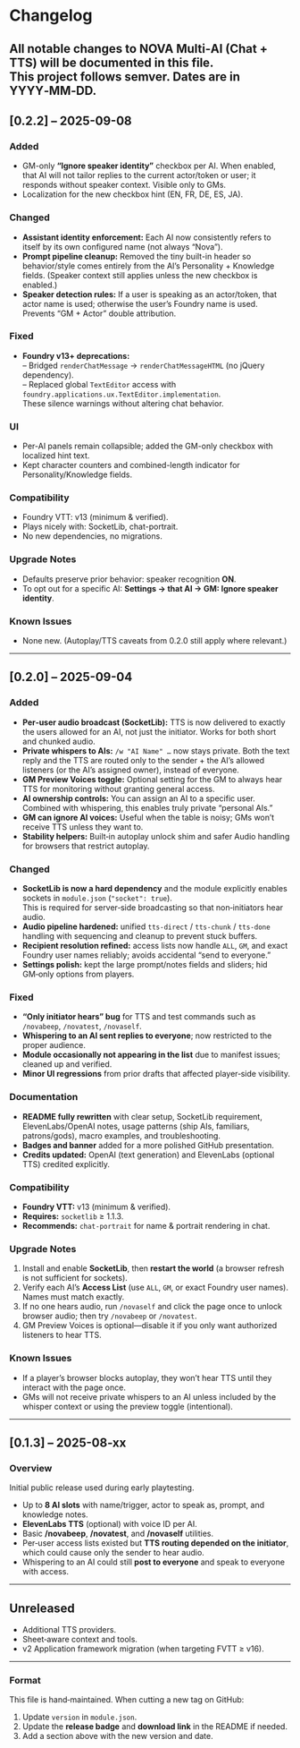 # Changelog

All notable changes to **NOVA Multi‑AI (Chat + TTS)** will be documented in this file.  
This project follows **semver**. Dates are in YYYY‑MM‑DD.
---

## [0.2.2] – 2025-09-08

### Added
- GM-only **“Ignore speaker identity”** checkbox per AI. When enabled, that AI will not tailor replies to the current actor/token or user; it responds without speaker context. Visible only to GMs.
- Localization for the new checkbox hint (EN, FR, DE, ES, JA).

### Changed
- **Assistant identity enforcement:** Each AI now consistently refers to itself by its own configured name (not always “Nova”).
- **Prompt pipeline cleanup:** Removed the tiny built-in header so behavior/style comes entirely from the AI’s Personality + Knowledge fields. (Speaker context still applies unless the new checkbox is enabled.)
- **Speaker detection rules:** If a user is speaking as an actor/token, that actor name is used; otherwise the user’s Foundry name is used. Prevents “GM + Actor” double attribution.

### Fixed
- **Foundry v13+ deprecations:**  
  – Bridged `renderChatMessage` → `renderChatMessageHTML` (no jQuery dependency).  
  – Replaced global `TextEditor` access with `foundry.applications.ux.TextEditor.implementation`.  
  These silence warnings without altering chat behavior.

### UI
- Per-AI panels remain collapsible; added the GM-only checkbox with localized hint text.  
- Kept character counters and combined-length indicator for Personality/Knowledge fields.

### Compatibility
- Foundry VTT: v13 (minimum & verified).  
- Plays nicely with: SocketLib, chat-portrait.  
- No new dependencies, no migrations.

### Upgrade Notes
- Defaults preserve prior behavior: speaker recognition **ON**.  
- To opt out for a specific AI: **Settings → that AI → GM: Ignore speaker identity**.

### Known Issues
- None new. (Autoplay/TTS caveats from 0.2.0 still apply where relevant.)


---

## [0.2.0] – 2025-09-04

### Added
- **Per‑user audio broadcast (SocketLib):** TTS is now delivered to exactly the users allowed for an AI, not just the initiator. Works for both short and chunked audio.
- **Private whispers to AIs:** `/w "AI Name" …` now stays private. Both the text reply and the TTS are routed only to the sender + the AI’s allowed listeners (or the AI’s assigned owner), instead of everyone.
- **GM Preview Voices toggle:** Optional setting for the GM to always hear TTS for monitoring without granting general access.
- **AI ownership controls:** You can assign an AI to a specific user. Combined with whispering, this enables truly private “personal AIs.”
- **GM can ignore AI voices:** Useful when the table is noisy; GMs won’t receive TTS unless they want to.
- **Stability helpers:** Built‑in autoplay unlock shim and safer Audio handling for browsers that restrict autoplay.

### Changed
- **SocketLib is now a hard dependency** and the module explicitly enables sockets in `module.json` (`"socket": true`).  
  This is required for server‑side broadcasting so that non‑initiators hear audio.
- **Audio pipeline hardened:** unified `tts-direct` / `tts-chunk` / `tts-done` handling with sequencing and cleanup to prevent stuck buffers.
- **Recipient resolution refined:** access lists now handle `ALL`, `GM`, and exact Foundry user names reliably; avoids accidental “send to everyone.”
- **Settings polish:** kept the large prompt/notes fields and sliders; hid GM‑only options from players.

### Fixed
- **“Only initiator hears” bug** for TTS and test commands such as `/novabeep`, `/novatest`, `/novaself`.
- **Whispering to an AI sent replies to everyone**; now restricted to the proper audience.
- **Module occasionally not appearing in the list** due to manifest issues; cleaned up and verified.
- **Minor UI regressions** from prior drafts that affected player‑side visibility.

### Documentation
- **README fully rewritten** with clear setup, SocketLib requirement, ElevenLabs/OpenAI notes, usage patterns (ship AIs, familiars, patrons/gods), macro examples, and troubleshooting.
- **Badges and banner** added for a more polished GitHub presentation.
- **Credits updated:** OpenAI (text generation) and ElevenLabs (optional TTS) credited explicitly.

### Compatibility
- **Foundry VTT:** v13 (minimum & verified).
- **Requires:** `socketlib` ≥ 1.1.3.  
- **Recommends:** `chat-portrait` for name & portrait rendering in chat.

### Upgrade Notes
1. Install and enable **SocketLib**, then **restart the world** (a browser refresh is not sufficient for sockets).
2. Verify each AI’s **Access List** (use `ALL`, `GM`, or exact Foundry user names). Names must match exactly.
3. If no one hears audio, run `/novaself` and click the page once to unlock browser audio; then try `/novabeep` or `/novatest`.
4. GM Preview Voices is optional—disable it if you only want authorized listeners to hear TTS.

### Known Issues
- If a player’s browser blocks autoplay, they won’t hear TTS until they interact with the page once.
- GMs will not receive private whispers to an AI unless included by the whisper context or using the preview toggle (intentional).

---

## [0.1.3] – 2025-08-xx

### Overview
Initial public release used during early playtesting.

- Up to **8 AI slots** with name/trigger, actor to speak as, prompt, and knowledge notes.
- **ElevenLabs TTS** (optional) with voice ID per AI.
- Basic **/novabeep**, **/novatest**, and **/novaself** utilities.
- Per‑user access lists existed but **TTS routing depended on the initiator**, which could cause only the sender to hear audio.
- Whispering to an AI could still **post to everyone** and speak to everyone with access.

---

## Unreleased
- Additional TTS providers.
- Sheet‑aware context and tools.
- v2 Application framework migration (when targeting FVTT ≥ v16).

---

### Format
This file is hand‑maintained. When cutting a new tag on GitHub:
1. Update `version` in `module.json`.
2. Update the **release badge** and **download link** in the README if needed.
3. Add a section above with the new version and date.

